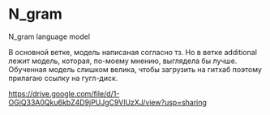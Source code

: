 # N_gram
N_gram language model

В основной ветке, модель написаная согласно тз. Но в ветке additional лежит модель, которая, по-моему мнению, выглядела бы лучше.
Обученная модель слишком велика, чтобы загрузить на гитхаб поэтому прилагаю ссылку на гугл-диск.

https://drive.google.com/file/d/1-OGiQ33A0Qku6kbZ4D9jPUJgC9VlUzXJ/view?usp=sharing
